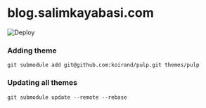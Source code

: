 # blog.salimkayabasi.com

![Deploy](https://github.com/salimkayabasi/blog.salimkayabasi.com/workflows/Deploy/badge.svg)


### Adding theme
```
git submodule add git@github.com:koirand/pulp.git themes/pulp
```
### Updating all themes
```
git submodule update --remote --rebase
```